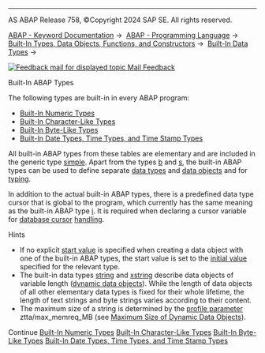   

* * *

AS ABAP Release 758, ©Copyright 2024 SAP SE. All rights reserved.

[ABAP - Keyword Documentation](javascript:call_link\('abenabap.htm'\)) →  [ABAP - Programming Language](javascript:call_link\('abenabap_reference.htm'\)) →  [Built-In Types, Data Objects, Functions, and Constructors](javascript:call_link\('abenbuilt_in.htm'\)) →  [Built-In Data Types](javascript:call_link\('abenbuilt_in_types.htm'\)) → 

 [![](Mail.gif?object=Mail.gif "Feedback mail for displayed topic") Mail Feedback](mailto:f1_help@sap.com?subject=Feedback%20on%20ABAP%20Documentation&body=Document:%20Built-In%20ABAP%20Types%2C%20ABENBUILT_IN_TYPES_COMPLETE%2C%20758%0D%0A%0D%0AError:%0D%0A%0D%0A%0D%0A%0D%0ASuggestion%20for%20improvement:)

Built-In ABAP Types

The following types are built-in in every ABAP program:

-   [Built-In Numeric Types](javascript:call_link\('abenbuiltin_types_numeric.htm'\))
-   [Built-In Character-Like Types](javascript:call_link\('abenbuiltin_types_character.htm'\))
-   [Built-In Byte-Like Types](javascript:call_link\('abenbuiltin_types_byte.htm'\))
-   [Built-In Date Types, Time Types, and Time Stamp Types](javascript:call_link\('abenbuiltin_types_date_time.htm'\))

All built-in ABAP types from these tables are elementary and are included in the generic type [simple](javascript:call_link\('abenbuilt_in_types_generic.htm'\)). Apart from the types [b](javascript:call_link\('abenbuiltin_types_numeric.htm'\)) and [s](javascript:call_link\('abenbuiltin_types_numeric.htm'\)), the built-in ABAP types can be used to define separate [data types](javascript:call_link\('abendata_type_glosry.htm'\) "Glossary Entry") and [data objects](javascript:call_link\('abendata_object_glosry.htm'\) "Glossary Entry") and for [typing](javascript:call_link\('abentyping_glosry.htm'\) "Glossary Entry").

In addition to the actual built-in ABAP types, there is a predefined data type cursor that is global to the program, which currently has the same meaning as the built-in ABAP type [i](javascript:call_link\('abenbuiltin_types_numeric.htm'\)). It is required when declaring a cursor variable for [database cursor](javascript:call_link\('abendatabase_cursor_glosry.htm'\) "Glossary Entry") [handling](javascript:call_link\('abapopen_cursor.htm'\)).

Hints

-   If no explicit [start value](javascript:call_link\('abenstart_value_glosry.htm'\) "Glossary Entry") is specified when creating a data object with one of the built-in ABAP types, the start value is set to the [initial value](javascript:call_link\('abeninitial_value_glosry.htm'\) "Glossary Entry") specified for the relevant type.
-   The built-in data types [string](javascript:call_link\('abenbuiltin_types_character.htm'\)) and [xstring](javascript:call_link\('abenbuiltin_types_byte.htm'\)) describe data objects of variable length ([dynamic data objects](javascript:call_link\('abendynamic_data_object_glosry.htm'\) "Glossary Entry")). While the length of data objects of all other elementary data types is fixed for their whole lifetime, the length of text strings and byte strings varies according to their content.
-   The maximum size of a string is determined by the [profile parameter](javascript:call_link\('abenprofile_parameter_glosry.htm'\) "Glossary Entry") ztta/max\_memreq\_MB (see [Maximum Size of Dynamic Data Objects](javascript:call_link\('abenmemory_consumption_2.htm'\))).

Continue
[Built-In Numeric Types](javascript:call_link\('abenbuiltin_types_numeric.htm'\))
[Built-In Character-Like Types](javascript:call_link\('abenbuiltin_types_character.htm'\))
[Built-In Byte-Like Types](javascript:call_link\('abenbuiltin_types_byte.htm'\))
[Built-In Date Types, Time Types, and Time Stamp Types](javascript:call_link\('abenbuiltin_types_date_time.htm'\))